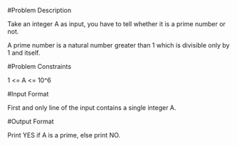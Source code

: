 #Problem Description

Take an integer A as input, you have to tell whether it is a prime number or not.

A prime number is a natural number greater than 1 which is divisible only by 1 and itself.


#Problem Constraints

1 <= A <= 10^6


#Input Format

First and only line of the input contains a single integer A.



#Output Format

Print YES if A is a prime, else print NO.

